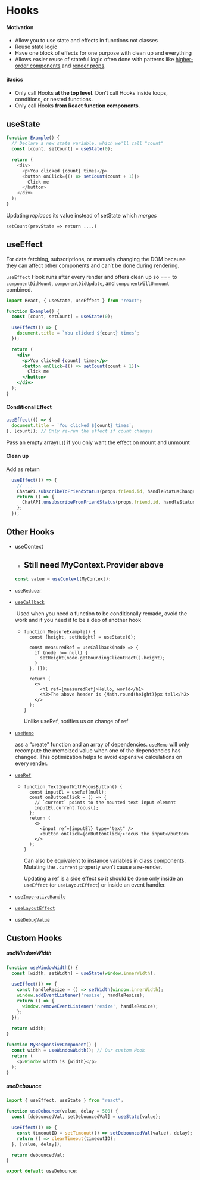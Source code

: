 # Hooks

#### Motivation

- Allow you to use state and effects in functions not classes
- Reuse state logic
- Have one block of effects for one purpose with clean up and everything
- Allows easier reuse of stateful logic often done with patterns like [higher-order components](https://reactjs.org/docs/higher-order-components.html) and [render props](https://reactjs.org/docs/render-props.html).

#### Basics

- Only call Hooks **at the top level**. Don’t call Hooks inside loops, conditions, or nested functions.
- Only call Hooks **from React function components**.

## useState

```js
function Example() {
  // Declare a new state variable, which we'll call "count"
  const [count, setCount] = useState(0);

  return (
    <div>
      <p>You clicked {count} times</p>
      <button onClick={() => setCount(count + 1)}>
        Click me
      </button>
    </div>
  );
}
```

Updating *replace*s its value instead of setState which *merges*

`setCount(prevState => return ....)`

## useEffect

For data fetching, subscriptions, or manually changing the DOM because they can affect other components and can’t be done during rendering.

`useEffect` Hook runs after every render and offers clean up so === to  `componentDidMount`, `componentDidUpdate`, and `componentWillUnmount` combined.

```jsx
import React, { useState, useEffect } from 'react';

function Example() {
  const [count, setCount] = useState(0);

  useEffect(() => {
    document.title = `You clicked ${count} times`;
  });

  return (
    <div>
      <p>You clicked {count} times</p>
      <button onClick={() => setCount(count + 1)}>
        Click me
      </button>
    </div>
  );
}
```

#### Conditional Effect

```js
useEffect(() => {
  document.title = `You clicked ${count} times`;
}, [count]); // Only re-run the effect if count changes
```

Pass an empty array(`[]`) if you only want the effect on mount and unmount

#### Clean up

Add as return 

```js
  useEffect(() => {
    // ...
    ChatAPI.subscribeToFriendStatus(props.friend.id, handleStatusChange);
    return () => {
      ChatAPI.unsubscribeFromFriendStatus(props.friend.id, handleStatusChange);
    };
  });
```

## Other Hooks

- useContext

  - Still need MyContext.Provider above
    - 

  ```js
  const value = useContext(MyContext);
  ```

- [`useReducer`](https://reactjs.org/docs/hooks-reference.html#usereducer)

- [`useCallback`](https://reactjs.org/docs/hooks-reference.html#usecallback)

  ​	Used when you need a function to be conditionally remade, avoid the work and if you need it to be a dep of another hook

  - ```react
    function MeasureExample() {
      const [height, setHeight] = useState(0);
    
      const measuredRef = useCallback(node => {
        if (node !== null) {
          setHeight(node.getBoundingClientRect().height);
        }
      }, []);
    
      return (
        <>
          <h1 ref={measuredRef}>Hello, world</h1>
          <h2>The above header is {Math.round(height)}px tall</h2>
        </>
      );
    }
    ```

    Unlike useRef, notifies us on change of ref

- [`useMemo`](https://reactjs.org/docs/hooks-reference.html#usememo)

  ass a “create” function and an array of dependencies. `useMemo` will only recompute the memoized value when one of the dependencies has changed. This optimization helps to avoid expensive calculations on every render.

- [`useRef`](https://reactjs.org/docs/hooks-reference.html#useref)

  - ```react
    function TextInputWithFocusButton() {
      const inputEl = useRef(null);
      const onButtonClick = () => {
        // `current` points to the mounted text input element
        inputEl.current.focus();
      };
      return (
        <>
          <input ref={inputEl} type="text" />
          <button onClick={onButtonClick}>Focus the input</button>
        </>
      );
    }
    ```

    Can also be equivalent to instance variables in class components. Mutating the `.current` property won’t cause a re-render.

    Updating a ref is a side effect so it should be done only inside an `useEffect` (or `useLayoutEffect`) or inside an event handler.

- [`useImperativeHandle`](https://reactjs.org/docs/hooks-reference.html#useimperativehandle)

- [`useLayoutEffect`](https://reactjs.org/docs/hooks-reference.html#uselayouteffect)

- [`useDebugValue`](https://reactjs.org/docs/hooks-reference.html#usedebugvalue)

## Custom Hooks

##### useWindowWidth

```js
function useWindowWidth() {
  const [width, setWidth] = useState(window.innerWidth);
  
  useEffect(() => {
    const handleResize = () => setWidth(window.innerWidth);
    window.addEventListener('resize', handleResize);
    return () => {
      window.removeEventListener('resize', handleResize);
    };
  });
  
  return width;
}
```

```js
function MyResponsiveComponent() {
  const width = useWindowWidth(); // Our custom Hook
  return (
    <p>Window width is {width}</p>
  );
}
```

##### useDebounce

```jsx
import { useEffect, useState } from "react";

function useDebounce(value, delay = 500) {
  const [debouncedVal, setDebouncedVal] = useState(value);

  useEffect(() => {
    const timeoutID = setTimeout(() => setDebouncedVal(value), delay);
    return () => clearTimeout(timeoutID);
  }, [value, delay]);

  return debouncedVal;
}

export default useDebounce;
```

